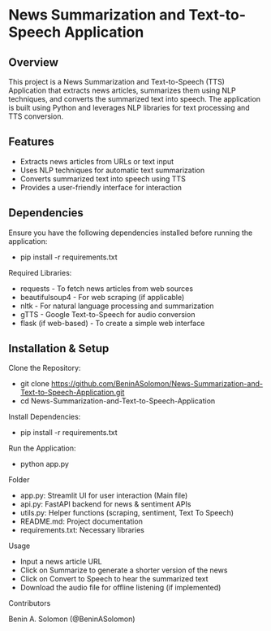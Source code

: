 # News Summarization and Text-to-Speech Application

## Overview

This project is a News Summarization and Text-to-Speech (TTS) Application that extracts news articles, summarizes them using NLP techniques, and converts the summarized text into speech. The application is built using Python and leverages NLP libraries for text processing and TTS conversion.

## Features

* Extracts news articles from URLs or text input
* Uses NLP techniques for automatic text summarization
* Converts summarized text into speech using TTS
* Provides a user-friendly interface for interaction

## Dependencies

Ensure you have the following dependencies installed before running the application:

* pip install -r requirements.txt

Required Libraries:

* requests - To fetch news articles from web sources
* beautifulsoup4 - For web scraping (if applicable)
* nltk - For natural language processing and summarization
* gTTS - Google Text-to-Speech for audio conversion
* flask (if web-based) - To create a simple web interface

## Installation & Setup

Clone the Repository:
* git clone https://github.com/BeninASolomon/News-Summarization-and-Text-to-Speech-Application.git
* cd News-Summarization-and-Text-to-Speech-Application

Install Dependencies:
* pip install -r requirements.txt

Run the Application:
* python app.py

Folder
* app.py: Streamlit UI for user interaction (Main file)
* api.py: FastAPI backend for news & sentiment APIs
* utils.py: Helper functions (scraping, sentiment, Text To Speech)
* README.md: Project documentation
* requirements.txt: Necessary libraries

Usage

* Input a news article URL 
* Click on Summarize to generate a shorter version of the news
* Click on Convert to Speech to hear the summarized text
* Download the audio file for offline listening (if implemented)


Contributors

Benin A. Solomon (@BeninASolomon)

